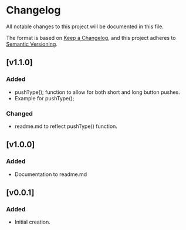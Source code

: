 # Changelog
All notable changes to this project will be documented in this file.

The format is based on [Keep a Changelog](https://keepachangelog.com/en/1.0.0/),
and this project adheres to [Semantic Versioning](https://semver.org/spec/v2.0.0.html).

## [v1.1.0]
### Added
- pushType(); function to allow for both short and long button pushes.
- Example for pushType();
### Changed
- readme.md to reflect pushType() function.

## [v1.0.0]
### Added
- Documentation to readme.md

## [v0.0.1]
### Added
- Initial creation.